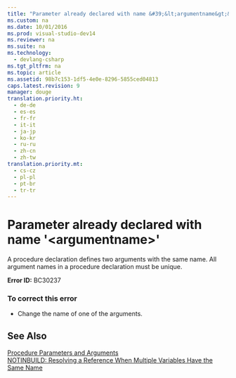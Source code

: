 ```yaml
---
title: "Parameter already declared with name &#39;&lt;argumentname&gt;&#39;"
ms.custom: na
ms.date: 10/01/2016
ms.prod: visual-studio-dev14
ms.reviewer: na
ms.suite: na
ms.technology: 
  - devlang-csharp
ms.tgt_pltfrm: na
ms.topic: article
ms.assetid: 98b7c153-1df5-4e0e-8296-5855ced04813
caps.latest.revision: 9
manager: douge
translation.priority.ht: 
  - de-de
  - es-es
  - fr-fr
  - it-it
  - ja-jp
  - ko-kr
  - ru-ru
  - zh-cn
  - zh-tw
translation.priority.mt: 
  - cs-cz
  - pl-pl
  - pt-br
  - tr-tr
---
```

# Parameter already declared with name &#39;&lt;argumentname&gt;&#39;
A procedure declaration defines two arguments with the same name. All argument names in a procedure declaration must be unique.  
  
 **Error ID:** BC30237  
  
### To correct this error  
  
-   Change the name of one of the arguments.  
  
## See Also  
 [Procedure Parameters and Arguments](../Topic/Procedure%20Parameters%20and%20Arguments%20\(Visual%20Basic\).md)   
 [NOTINBUILD: Resolving a Reference When Multiple Variables Have the Same Name](assetId:///9601e39f-1911-44e1-ace5-3f6e090408b9)